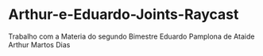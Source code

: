 # Arthur-e-Eduardo-Joints-Raycast
Trabalho com a Materia do segundo Bimestre
Eduardo Pamplona de Ataide
Arthur Martos Dias
